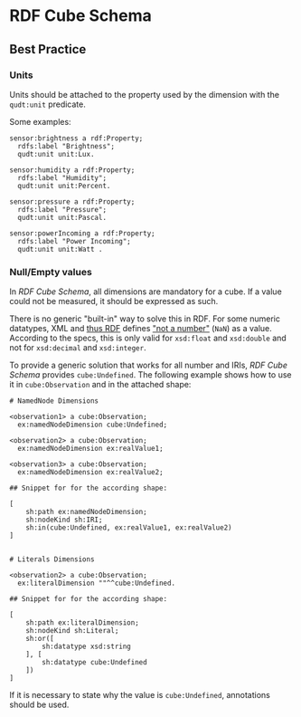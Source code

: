 # RDF Cube Schema

## Best Practice

### Units

Units should be attached to the property used by the dimension with the `qudt:unit` predicate.

Some examples:

```turtle
sensor:brightness a rdf:Property;
  rdfs:label "Brightness";
  qudt:unit unit:Lux.

sensor:humidity a rdf:Property;
  rdfs:label "Humidity";
  qudt:unit unit:Percent.

sensor:pressure a rdf:Property;
  rdfs:label "Pressure";
  qudt:unit unit:Pascal.
  
sensor:powerIncoming a rdf:Property;
  rdfs:label "Power Incoming";
  qudt:unit unit:Watt .
```

### Null/Empty values

In _RDF Cube Schema_, all dimensions are mandatory for a cube. If a value could not be measured, it should be expressed as such.

There is no generic "built-in" way to solve this in RDF. For some numeric datatypes, XML and [thus RDF](https://www.w3.org/TR/rdf11-concepts/#xsd-datatypes) defines ["not a number"](https://docstore.mik.ua/orelly/xml/schema/ch04_04.htm) (`NaN`) as a value. According to the specs, this is only valid for `xsd:float` and `xsd:double` and not for `xsd:decimal` and `xsd:integer`.

To provide a generic solution that works for all number and IRIs, _RDF Cube Schema_ provides `cube:Undefined`. The following example shows how to use it in `cube:Observation` and in the attached shape:

```turtle
# NamedNode Dimensions

<observation1> a cube:Observation;
  ex:namedNodeDimension cube:Undefined;

<observation2> a cube:Observation;
  ex:namedNodeDimension ex:realValue1;

<observation3> a cube:Observation;
  ex:namedNodeDimension ex:realValue2;
  
## Snippet for for the according shape:

[
    sh:path ex:namedNodeDimension;
    sh:nodeKind sh:IRI;
    sh:in(cube:Undefined, ex:realValue1, ex:realValue2)
]


# Literals Dimensions

<observation2> a cube:Observation;
  ex:literalDimension ""^^cube:Undefined.

## Snippet for for the according shape:

[
    sh:path ex:literalDimension;
    sh:nodeKind sh:Literal;
    sh:or([
        sh:datatype xsd:string
    ], [
        sh:datatype cube:Undefined
    ])
]
```

If it is necessary to state why the value is `cube:Undefined`, annotations should be used.
